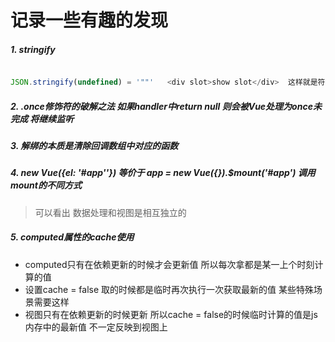 # 记录一些有趣的发现


##### 1. stringify

```javascript

JSON.stringify(undefined) = '""'   <div slot>show slot</div>  这样就是符合这个情况  然后会获取slot name="default"的去匹配

```

##### 2. .once修饰符的破解之法  如果handler中return null 则会被Vue处理为once未完成  将继续监听

##### 3. 解绑的本质是清除回调数组中对应的函数

##### 4. new Vue({el: '#app''}) 等价于 app = new Vue({}).$mount('#app')  调用mount的不同方式

> 可以看出 数据处理和视图是相互独立的

##### 5. computed属性的cache使用

- computed只有在依赖更新的时候才会更新值  所以每次拿都是某一上个时刻计算的值  
- 设置cache = false  取的时候都是临时再次执行一次获取最新的值 某些特殊场景需要这样  
- 视图只有在依赖更新的时候更新  所以cache = false的时候临时计算的值是js内存中的最新值  不一定反映到视图上
